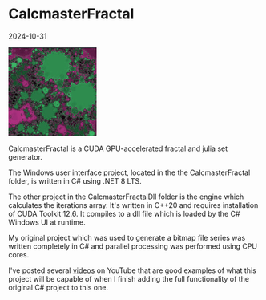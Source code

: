 # CalcmasterFractal
2024-10-31


![fractalsnakes](fractal_mouse.jpg)

CalcmasterFractal is a CUDA GPU-accelerated fractal and julia set generator.

The Windows user interface project, located in the the CalcmasterFractal folder, is written in C# using .NET 8 LTS.

The other project in the CalcmasterFractalDll folder is the engine which calculates the iterations array.  It's written in C++20 and requires installation of CUDA Toolkit 12.6.  It compiles to a dll file which is loaded by the C# Windows UI at runtime.

My original project which was used to generate a bitmap file series was written completely in C# and parallel processing was performed using CPU cores.

I've posted several [videos](https://www.youtube.com/@fractalsnakes840) on YouTube that are good examples of what this project will be capable of when I finish adding the full functionality of the original C# project to this one.

